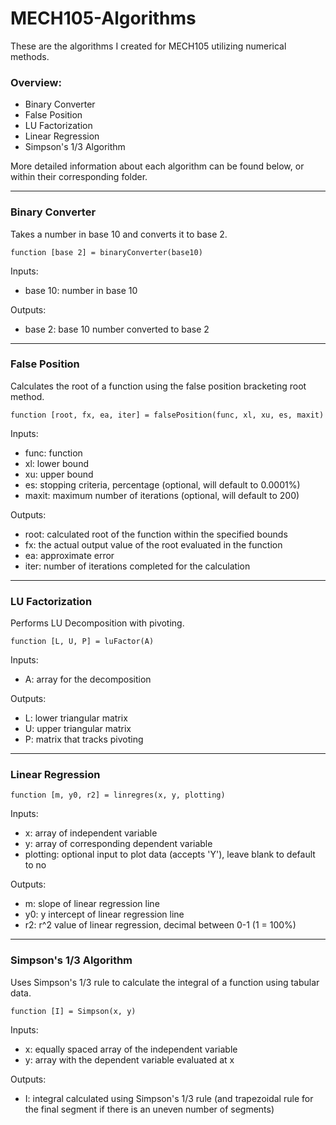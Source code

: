 # MECH105-Algorithms
These are the algorithms I created for MECH105 utilizing numerical methods.

### Overview:
- Binary Converter
- False Position
- LU Factorization
- Linear Regression
- Simpson's 1/3 Algorithm


More detailed information about each algorithm can be found below, or within their corresponding folder.

---

### Binary Converter
Takes a number in base 10 and converts it to base 2.

`function [base 2] = binaryConverter(base10)`

Inputs:
- base 10: number in base 10

Outputs:
- base 2: base 10 number converted to base 2

---

### False Position
Calculates the root of a function using the false position bracketing root method.

`function [root, fx, ea, iter] = falsePosition(func, xl, xu, es, maxit)`

Inputs:
- func: function
- xl: lower bound
- xu: upper bound
- es: stopping criteria, percentage (optional, will default to 0.0001%)
- maxit: maximum number of iterations (optional, will default to 200)

Outputs:
- root: calculated root of the function within the specified bounds
- fx: the actual output value of the root evaluated in the function
- ea: approximate error
- iter: number of iterations completed for the calculation

---

### LU Factorization
Performs LU Decomposition with pivoting.

`function [L, U, P] = luFactor(A)`

Inputs:
- A: array for the decomposition

Outputs:
- L: lower triangular matrix
- U: upper triangular matrix
- P: matrix that tracks pivoting

---

### Linear Regression

`function [m, y0, r2] = linregres(x, y, plotting)`

Inputs: 
- x: array of independent variable
- y: array of corresponding dependent variable
- plotting: optional input to plot data (accepts 'Y'), leave blank to default to no 

Outputs:
- m: slope of linear regression line
- y0: y intercept of linear regression line
- r2: r^2 value of linear regression, decimal between 0-1 (1 = 100%)

---

### Simpson's 1/3 Algorithm
Uses Simpson's 1/3 rule to calculate the integral of a function using tabular data.

`function [I] = Simpson(x, y)`

Inputs:
- x: equally spaced array of the independent variable
- y: array with the dependent variable evaluated at x

Outputs:
- I: integral calculated using Simpson's 1/3 rule (and trapezoidal rule for the final segment if there is an uneven number of segments)
